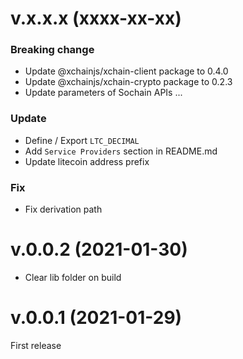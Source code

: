 # v.x.x.x (xxxx-xx-xx)

### Breaking change

- Update @xchainjs/xchain-client package to 0.4.0
- Update @xchainjs/xchain-crypto package to 0.2.3
- Update parameters of Sochain APIs ...

### Update

- Define / Export `LTC_DECIMAL`
- Add `Service Providers` section in README.md
- Update litecoin address prefix

### Fix

- Fix derivation path

# v.0.0.2 (2021-01-30)

- Clear lib folder on build

# v.0.0.1 (2021-01-29)

First release
